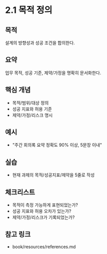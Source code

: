# 2.1 목적 정의

## 목적
설계의 방향성과 성공 조건을 합의한다.

## 요약
업무 목적, 성공 기준, 제약/가정을 명확히 문서화한다.

## 핵심 개념
- 목적/범위/대상 정의
- 성공 지표와 허용 기준
- 제약/가정/리스크 명시

## 예시
- "주간 회의록 요약 정확도 90% 이상, 5문장 이내"

## 실습
- 현재 과제의 목적/성공지표/제약을 5줄로 작성

## 체크리스트
- 목적이 측정 가능하게 표현되었는가?
- 성공 지표와 허용 오차가 있는가?
- 제약/가정/리스크가 기록되었는가?

## 참고 링크
- book/resources/references.md
